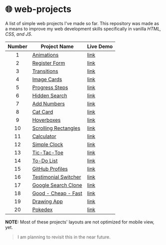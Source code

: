 # 🌐 web-projects
A list of simple web projects I've made so far. This repository was made as a means to improve my web development skills specifically in vanilla *HTML, CSS, and JS*.

| Number  | Project Name | Live Demo |
| :--: | -- |--|
| 1  | [Animations](https://github.com/Hollowborn/web-projects/tree/main/animation)  |[link](https://hollowborn.github.io/web-projects/animation/main.html)|
| 2 | [Register Form](https://github.com/Hollowborn/web-projects/tree/main/register)  |[link](https://hollowborn.github.io/web-projects/register/index.html)|
| 3 | [Transitions](https://github.com/Hollowborn/web-projects/tree/main/transitions)  |[link](https://hollowborn.github.io/web-projects/transitions/main.html)|
| 4 | [Image Cards](https://github.com/Hollowborn/web-projects/tree/main/image-cards)  |[link](https://hollowborn.github.io/web-projects/image-cards/index.html)|
| 5 | [Progress Steps](https://github.com/Hollowborn/web-projects/tree/main/progress-steps)  |[link](https://hollowborn.github.io/web-projects/progress-steps/steps.html)|
| 6 | [Hidden Search](https://github.com/Hollowborn/web-projects/tree/main/hidden-search)  |[link](https://hollowborn.github.io/web-projects/hidden-search/search.html)|
| 7 | [Add Numbers](https://github.com/Hollowborn/web-projects/tree/main/add-numbers)  |[link](https://hollowborn.github.io/web-projects/add-numbers/add.html)|
| 8 | [Cat Card](https://github.com/Hollowborn/web-projects/tree/main/cards)  |[link](https://hollowborn.github.io/web-projects/cards/cards.html)|
| 9 | [Hoverboxes](https://github.com/Hollowborn/web-projects/tree/main/hoverboxes)  |[link](https://hollowborn.github.io/web-projects/hoverboxes/hover.html)|
| 10 | [Scrolling Rectangles](https://github.com/Hollowborn/web-projects/tree/main/scrolling-rectangles)  |[link](https://hollowborn.github.io/web-projects/scrolling-rectangles/main.html)|
| 11 | [Calculator](https://github.com/Hollowborn/web-projects/tree/main/calculator)  |[link](https://hollowborn.github.io/web-projects/calculator/calc.html)|
| 12 | [Simple Clock](https://github.com/Hollowborn/web-projects/tree/main/clock-app)  |[link](https://hollowborn.github.io/web-projects/clock-app/clock.html)|
| 13 | [Tic-Tac-Toe](https://github.com/Hollowborn/web-projects/tree/main/tic-tac-toe)  |[link](https://hollowborn.github.io/web-projects/tic-tac-toe/tic.html)|
| 14 | [To-Do List](https://github.com/Hollowborn/web-projects/tree/main/todo-list)  |[link](https://hollowborn.github.io/web-projects/todo-list/todo.html)|
| 15 | [GitHub Profiles](https://github.com/Hollowborn/web-projects/tree/main/github-profiles-search)  |[link](https://hollowborn.github.io/web-projects/github-profiles-search/search.html)|
| 16 | [Testimonial Switcher](https://github.com/Hollowborn/web-projects/tree/main/testimonial-switcher)  |[link](https://hollowborn.github.io/web-projects/testimonial-switcher/main.html)|
| 17 | [Google Search Clone](https://github.com/Hollowborn/web-projects/tree/main/google-clone)  |[link](https://hollowborn.github.io/web-projects/google-clone/main.html)|
| 18 | [Good - Cheap - Fast](https://github.com/Hollowborn/web-projects/tree/main/good-cheap-fast)  |[link](https://hollowborn.github.io/web-projects/good-cheap-fast/good.html)|
| 19 | [Drawing App](https://github.com/Hollowborn/web-projects/tree/main/drawing-app)  |[link](https://hollowborn.github.io/web-projects/drawing-app/main.html)|
| 20 | [Pokedex](https://github.com/Hollowborn/web-projects/tree/main/pokedex)  |[link](https://hollowborn.github.io/web-projects/pokedex/main.html)|



**NOTE:** Most of these projects' layouts are not optimized for mobile view, yet.

> I am planning to revisit this in the near future.
